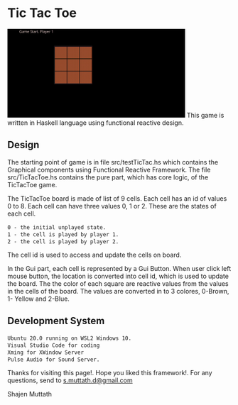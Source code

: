 # Tic Tac Toe

<img src="tictactoedemo.gif" width="400">
  This game is written in Haskell language using functional reactive design.

## Design

The starting point of game is in file src/testTicTac.hs which contains the Graphical components using Functional Reactive Framework. The file src/TicTacToe.hs contains the pure part, which has core logic, of the TicTacToe game.

The TicTacToe board is made of list of 9 cells. Each cell has an id of values 0 to 8. Each cell can have three values 0, 1 or 2. These are the states of each cell.
```
0 - the initial unplayed state.
1 - the cell is played by player 1. 
2 - the cell is played by player 2. 
```
The cell id is used to access and update the cells on board.

In the Gui part, each cell is represented by a Gui Button. When user click left mouse button, the location is converted into cell id, which is used to update the board.
The the color of each square are reactive values from the values in the cells of the board. The values are converted in to 3 colores, 0-Brown, 1- Yellow and 2-Blue.

## Development System

```
Ubuntu 20.0 running on WSL2 Windows 10.
Visual Studio Code for coding
Xming for XWindow Server
Pulse Audio for Sound Server.
```

Thanks for visiting this page!. Hope you liked this framework!. For any questions, send to s.muttath.d@gmail.com

Shajen Muttath

